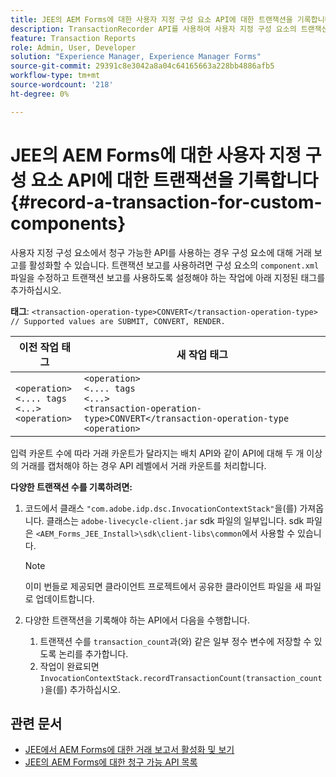 ```yaml
---
title: JEE의 AEM Forms에 대한 사용자 지정 구성 요소 API에 대한 트랜잭션을 기록합니다.
description: TransactionRecorder API를 사용하여 사용자 지정 구성 요소의 트랜잭션을 기록하는 방법에 대해 알아봅니다.
feature: Transaction Reports
role: Admin, User, Developer
solution: "Experience Manager, Experience Manager Forms"
source-git-commit: 29391c8e3042a8a04c64165663a228bb4886afb5
workflow-type: tm+mt
source-wordcount: '218'
ht-degree: 0%

---
```


# JEE의 AEM Forms에 대한 사용자 지정 구성 요소 API에 대한 트랜잭션을 기록합니다 {#record-a-transaction-for-custom-components}

사용자 지정 구성 요소에서 청구 가능한 API를 사용하는 경우 구성 요소에 대해 거래 보고를 활성화할 수 있습니다. 트랜잭션 보고를 사용하려면 구성 요소의 `component.xml` 파일을 수정하고 트랜잭션 보고를 사용하도록 설정해야 하는 작업에 아래 지정된 태그를 추가하십시오.

**태그**: `<transaction-operation-type>CONVERT</transaction-operation-type> // Supported values are SUBMIT, CONVERT, RENDER.`

| 이전 작업 태그 | 새 작업 태그 |
| ----------- | ----------- |
| `<operation>`<br> `<.... tags`<br>`<...>`<br>`<operation>` | `<operation>`<br> `<.... tags`<br>`<...>`<br>`<transaction-operation-type>CONVERT</transaction-operation-type`<br>`<operation>` |

입력 카운트 수에 따라 거래 카운트가 달라지는 배치 API와 같이 API에 대해 두 개 이상의 거래를 캡처해야 하는 경우 API 레벨에서 거래 카운트를 처리합니다.

**다양한 트랜잭션 수를 기록하려면:**

1. 코드에서 클래스 `"com.adobe.idp.dsc.InvocationContextStack"`을(를) 가져옵니다. 클래스는 `adobe-livecycle-client.jar` sdk 파일의 일부입니다. sdk 파일은 `<AEM_Forms_JEE_Install>\sdk\client-libs\common`에서 사용할 수 있습니다.

   >[!NOTE]
   > 이미 번들로 제공되면 클라이언트 프로젝트에서 공유한 클라이언트 파일을 새 파일로 업데이트합니다.

1. 다양한 트랜잭션을 기록해야 하는 API에서 다음을 수행합니다.
   1. 트랜잭션 수를 `transaction_count`과(와) 같은 일부 정수 변수에 저장할 수 있도록 논리를 추가합니다.
   1. 작업이 완료되면 `InvocationContextStack.recordTransactionCount(transaction_count)`을(를) 추가하십시오.

<!--For example, you can set count for your custom component by importing class `"com.adobe.idp.dsc.InvocationContextStack"` in the code available at `adobe-livecycle-client.jar`  and determine the transaction count basis API input/result and add (In this case we add count is equal to 3):
`InvocationContextStack.recordTransactionCount(<count>).` to 
`InvocationContextStack.recordTransactionCount(3)`.-->

## 관련 문서

* [JEE에서 AEM Forms에 대한 거래 보고서 활성화 및 보기](/help/forms/using/transaction-report-overview-jee.md)
* [JEE의 AEM Forms에 대한 청구 가능 API 목록](/help/forms/using/transaction-reports-billable-apis-jee.md)
